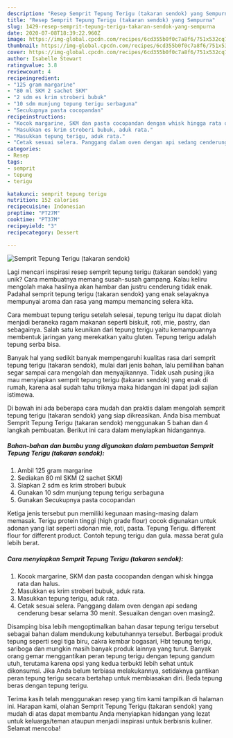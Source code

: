 ```yaml
---
description: "Resep Semprit Tepung Terigu (takaran sendok) yang Sempurna"
title: "Resep Semprit Tepung Terigu (takaran sendok) yang Sempurna"
slug: 1429-resep-semprit-tepung-terigu-takaran-sendok-yang-sempurna
date: 2020-07-08T18:39:22.960Z
image: https://img-global.cpcdn.com/recipes/6cd355b0f0c7a8f6/751x532cq70/semprit-tepung-terigu-takaran-sendok-foto-resep-utama.jpg
thumbnail: https://img-global.cpcdn.com/recipes/6cd355b0f0c7a8f6/751x532cq70/semprit-tepung-terigu-takaran-sendok-foto-resep-utama.jpg
cover: https://img-global.cpcdn.com/recipes/6cd355b0f0c7a8f6/751x532cq70/semprit-tepung-terigu-takaran-sendok-foto-resep-utama.jpg
author: Isabelle Stewart
ratingvalue: 3.8
reviewcount: 4
recipeingredient:
- "125 gram margarine"
- "80 ml SKM 2 sachet SKM"
- "2 sdm es krim stroberi bubuk"
- "10 sdm munjung tepung terigu serbaguna"
- "Secukupnya pasta cocopandan"
recipeinstructions:
- "Kocok margarine, SKM dan pasta cocopandan dengan whisk hingga rata dan halus."
- "Masukkan es krim stroberi bubuk, aduk rata."
- "Masukkan tepung terigu, aduk rata."
- "Cetak sesuai selera. Panggang dalam oven dengan api sedang cenderung besar selama 30 menit. Sesuaikan dengan oven masing2."
categories:
- Resep
tags:
- semprit
- tepung
- terigu

katakunci: semprit tepung terigu 
nutrition: 152 calories
recipecuisine: Indonesian
preptime: "PT27M"
cooktime: "PT37M"
recipeyield: "3"
recipecategory: Dessert

---
```



![Semprit Tepung Terigu (takaran sendok)](https://img-global.cpcdn.com/recipes/6cd355b0f0c7a8f6/751x532cq70/semprit-tepung-terigu-takaran-sendok-foto-resep-utama.jpg)

Lagi mencari inspirasi resep semprit tepung terigu (takaran sendok) yang unik? Cara membuatnya memang susah-susah gampang. Kalau keliru mengolah maka hasilnya akan hambar dan justru cenderung tidak enak. Padahal semprit tepung terigu (takaran sendok) yang enak selayaknya mempunyai aroma dan rasa yang mampu memancing selera kita.

Cara membuat tepung terigu setelah selesai, tepung terigu itu dapat diolah menjadi beraneka ragam makanan seperti biskuit, roti, mie, pastry, dan sebagainya. Salah satu keunikan dari tepung terigu yaitu kemampuannya membentuk jaringan yang merekatkan yaitu gluten. Tepung terigu adalah tepung serba bisa.

Banyak hal yang sedikit banyak mempengaruhi kualitas rasa dari semprit tepung terigu (takaran sendok), mulai dari jenis bahan, lalu pemilihan bahan segar sampai cara mengolah dan menyajikannya. Tidak usah pusing jika mau menyiapkan semprit tepung terigu (takaran sendok) yang enak di rumah, karena asal sudah tahu triknya maka hidangan ini dapat jadi sajian istimewa.


Di bawah ini ada beberapa cara mudah dan praktis dalam mengolah semprit tepung terigu (takaran sendok) yang siap dikreasikan. Anda bisa membuat Semprit Tepung Terigu (takaran sendok) menggunakan 5 bahan dan 4 langkah pembuatan. Berikut ini cara dalam menyiapkan hidangannya.

<!--inarticleads1-->

##### Bahan-bahan dan bumbu yang digunakan dalam pembuatan Semprit Tepung Terigu (takaran sendok):

1. Ambil 125 gram margarine
1. Sediakan 80 ml SKM (2 sachet SKM)
1. Siapkan 2 sdm es krim stroberi bubuk
1. Gunakan 10 sdm munjung tepung terigu serbaguna
1. Gunakan Secukupnya pasta cocopandan


Ketiga jenis tersebut pun memiliki kegunaan masing-masing dalam memasak. Terigu protein tinggi (high grade flour) cocok digunakan untuk adonan yang liat seperti adonan mie, roti, pasta. Tepung Terigu. different flour for different product. Contoh tepung terigu dan gula. massa berat gula lebih berat. 

<!--inarticleads2-->

##### Cara menyiapkan Semprit Tepung Terigu (takaran sendok):

1. Kocok margarine, SKM dan pasta cocopandan dengan whisk hingga rata dan halus.
1. Masukkan es krim stroberi bubuk, aduk rata.
1. Masukkan tepung terigu, aduk rata.
1. Cetak sesuai selera. Panggang dalam oven dengan api sedang cenderung besar selama 30 menit. Sesuaikan dengan oven masing2.


Disamping bisa lebih mengoptimalkan bahan dasar tepung terigu tersebut sebagai bahan dalam mendukung kebutuhannya tersebut. Berbagai produk tepung seperti segi tiga biru, cakra kembar bogasari, Hbt tepung terigu, sariboga dan mungkin masih banyak produk lainnya yang turut. Banyak orang gemar menggantikan peran tepung terigu dengan tepung gandum utuh, terutama karena opsi yang kedua terbukti lebih sehat untuk dikonsumsi. Jika Anda belum terbiasa melakukannya, setidaknya gantikan peran tepung terigu secara bertahap untuk membiasakan diri. Beda tepung beras dengan tepung terigu. 

Terima kasih telah menggunakan resep yang tim kami tampilkan di halaman ini. Harapan kami, olahan Semprit Tepung Terigu (takaran sendok) yang mudah di atas dapat membantu Anda menyiapkan hidangan yang lezat untuk keluarga/teman ataupun menjadi inspirasi untuk berbisnis kuliner. Selamat mencoba!
